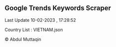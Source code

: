 

## Google Trends Keywords Scraper 
 
Last Update 10-02-2023 , 17:28:52

Country List :
VIETNAM.json



© Abdul Muttaqin 
